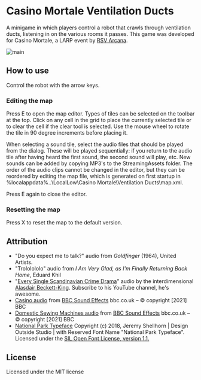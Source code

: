 # Casino Mortale Ventilation Ducts
A minigame in which players control a robot that crawls through ventilation ducts, listening in on the various rooms it passes. This game was developed for Casino Mortale, a LARP event by [RSV Arcana](https://www.arcana.nl).

![main](https://user-images.githubusercontent.com/18243979/138502344-d8d57bc2-bc08-411c-933f-880f572d47ef.png)

## How to use
Control the robot with the arrow keys.

### Editing the map
Press E to open the map editor. Types of tiles can be selected on the toolbar at the top. Click on any cell in the grid to place the currently selected tile or to clear the cell if the clear tool is selected. Use the mouse wheel to rotate the tile in 90 degree increments before placing it.

When selecting a sound tile, select the audio files that should be played from the dialog. These will be played sequentially: if you return to the audio tile after having heard the first sound, the second sound will play, etc. New sounds can be added by copying MP3's to the StreamingAssets folder. 
The order of the audio clips cannot be changed in the editor, but they can be reordered by editing the map file, which is generated on first startup in %localappdata%\..\LocalLow\Casino Mortale\Ventilation Ducts\map.xml.

Press E again to close the editor.

### Resetting the map
Press X to reset the map to the default version.

## Attribution
- "Do you expect me to talk?" audio from _Goldfinger_ (1964), United Artists.
- "Trololololo" audio from _I Am Very Glad, as I'm Finally Returning Back Home_, Eduard Khil
- "[Every Single Scandinavian Crime Drama](https://www.youtube.com/watch?v=I-OOpZitfd0)" audio by the interdimensional [Alasdair Beckett-King](https://www.youtube.com/c/ABeckettKing). Subscribe to his YouTube channel, he's awesome.
- [Casino audio](https://sound-effects.bbcrewind.co.uk/search?q=07021005) from [BBC Sound Effects](https://sound-effects.bbcrewind.co.uk/search?q=&source=bbc_archive) bbc.co.uk – © copyright [2021] BBC
- [Domestic Sewing Machines audio](https://sound-effects.bbcrewind.co.uk/search?q=07039136) from [BBC Sound Effects](https://sound-effects.bbcrewind.co.uk/search?q=&source=bbc_archive) bbc.co.uk – © copyright [2021] BBC
- [National Park Typeface](https://nationalparktypeface.com/License) Copyright (c) 2018, Jeremy Shellhorn | Design Outside Studio | with Reserved Font Name "National Park Typeface". Licensed under the [SIL Open Font License, version 1.1.](https://scripts.sil.org/OFL)
## License
Licensed under the MIT license

